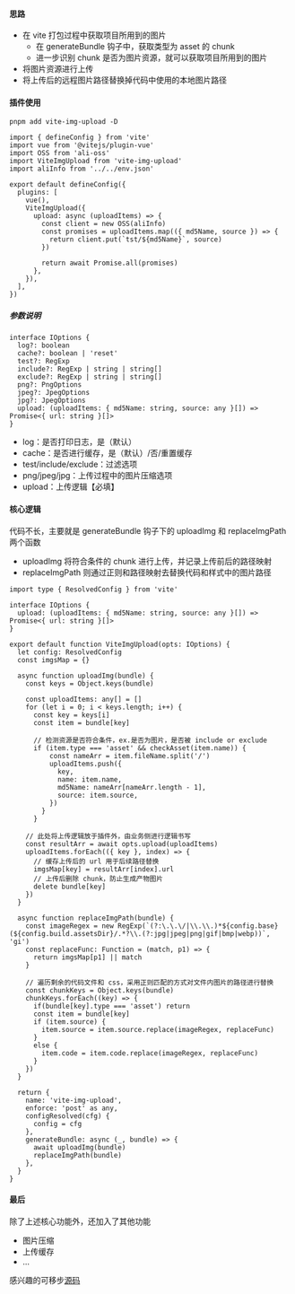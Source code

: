 #### 思路

- 在 vite 打包过程中获取项目所用到的图片
  - 在 generateBundle 钩子中，获取类型为 asset 的 chunk
  - 进一步识别 chunk 是否为图片资源，就可以获取项目所用到的图片
- 将图片资源进行上传
- 将上传后的远程图片路径替换掉代码中使用的本地图片路径

#### 插件使用

```
pnpm add vite-img-upload -D
```

```
import { defineConfig } from 'vite'
import vue from '@vitejs/plugin-vue'
import OSS from 'ali-oss'
import ViteImgUpload from 'vite-img-upload'
import aliInfo from '../../env.json'

export default defineConfig({
  plugins: [
    vue(),
    ViteImgUpload({
      upload: async (uploadItems) => {
        const client = new OSS(aliInfo)
        const promises = uploadItems.map(({ md5Name, source }) => {
          return client.put(`tst/${md5Name}`, source)
        })

        return await Promise.all(promises)
      },
    }),
  ],
})
```

##### 参数说明

```
interface IOptions {
  log?: boolean
  cache?: boolean | 'reset'
  test?: RegExp
  include?: RegExp | string | string[]
  exclude?: RegExp | string | string[]
  png?: PngOptions
  jpeg?: JpegOptions
  jpg?: JpegOptions
  upload: (uploadItems: { md5Name: string, source: any }[]) => Promise<{ url: string }[]>
}
```

- log：是否打印日志，是（默认）
- cache：是否进行缓存，是（默认）/否/重置缓存
- test/include/exclude：过滤选项
- png/jpeg/jpg：上传过程中的图片压缩选项
- upload：上传逻辑【必填】

#### 核心逻辑

代码不长，主要就是 generateBundle 钩子下的 uploadImg 和 replaceImgPath 两个函数

- uploadImg 将符合条件的 chunk 进行上传，并记录上传前后的路径映射
- replaceImgPath 则通过正则和路径映射去替换代码和样式中的图片路径

```
import type { ResolvedConfig } from 'vite'

interface IOptions {
  upload: (uploadItems: { md5Name: string, source: any }[]) => Promise<{ url: string }[]>
}

export default function ViteImgUpload(opts: IOptions) {
  let config: ResolvedConfig
  const imgsMap = {}

  async function uploadImg(bundle) {
    const keys = Object.keys(bundle)

    const uploadItems: any[] = []
    for (let i = 0; i < keys.length; i++) {
      const key = keys[i]
      const item = bundle[key]

      // 检测资源是否符合条件，ex.是否为图片，是否被 include or exclude
      if (item.type === 'asset' && checkAsset(item.name)) {
          const nameArr = item.fileName.split('/')
          uploadItems.push({
            key,
            name: item.name,
            md5Name: nameArr[nameArr.length - 1],
            source: item.source,
          })
        }
      }

    // 此处将上传逻辑放于插件外，由业务侧进行逻辑书写
    const resultArr = await opts.upload(uploadItems)
    uploadItems.forEach(({ key }, index) => {
      // 缓存上传后的 url 用于后续路径替换
      imgsMap[key] = resultArr[index].url
      // 上传后删除 chunk，防止生成产物图片
      delete bundle[key]
    })
  }

  async function replaceImgPath(bundle) {
    const imageRegex = new RegExp(`(?:\.\.\/|\\.\\.)*${config.base}(${config.build.assetsDir}/.*?\\.(?:jpg|jpeg|png|gif|bmp|webp))`, 'gi')
    const replaceFunc: Function = (match, p1) => {
      return imgsMap[p1] || match
    }

    // 遍历剩余的代码文件和 css，采用正则匹配的方式对文件内图片的路径进行替换
    const chunkKeys = Object.keys(bundle)
    chunkKeys.forEach((key) => {
      if(bundle[key].type === 'asset') return
      const item = bundle[key]
      if (item.source) {
        item.source = item.source.replace(imageRegex, replaceFunc)
      }
      else {
        item.code = item.code.replace(imageRegex, replaceFunc)
      }
    })
  }

  return {
    name: 'vite-img-upload',
    enforce: 'post' as any,
    configResolved(cfg) {
      config = cfg
    },
    generateBundle: async (_, bundle) => {
      await uploadImg(bundle)
      replaceImgPath(bundle)
    },
  }
}
```

#### 最后

除了上述核心功能外，还加入了其他功能

- 图片压缩
- 上传缓存
- ...

感兴趣的可移步[源码](https://github.com/qp91abc1234/vite-img-upload)

